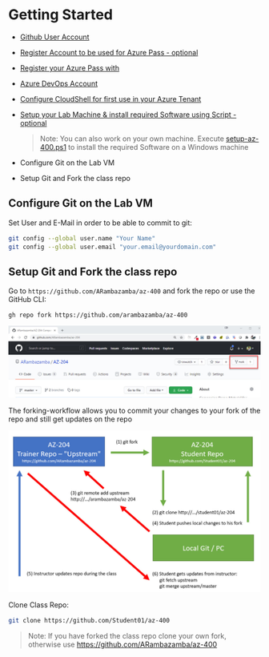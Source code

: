 # Getting Started

- [Github User Account](https://github.com/)
- [Register Account to be used for Azure Pass - optional](https://outlook.live.com/owa/)
- [Register your Azure Pass with](../05-AzurePass)
- [Azure DevOps Account](../07-AzDevOps)
- [Configure CloudShell for first use in your Azure Tenant](../04-CLI/#configure-cloud-shell)
- [Setup your Lab Machine & install required Software using Script - optional](../../Setup)
  
  >Note: You can also work on your own machine. Execute [setup-az-400.ps1](../../Setup/setup-az-400.ps1) to install the required Software on a Windows machine

- Configure Git on the Lab VM
- Setup Git and Fork the class repo

## Configure Git on the Lab VM

Set User and E-Mail in order to be able to commit to git:

```bash
git config --global user.name "Your Name"
git config --global user.email "your.email@yourdomain.com"
```

## Setup Git and Fork the class repo

Go to `https://github.com/ARambazamba/az-400` and fork the repo or use the GitHub CLI:

```
gh repo fork https://github.com/arambazamba/az-400
```

![forking-wf](_images/fork.jpg)

The forking-workflow allows you to commit your changes to your fork of the repo and still get updates on the repo

![forking-wf](_images/forking-workflow.jpg)

Clone Class Repo:

```bash
git clone https://github.com/Student01/az-400
```

> Note: If you have forked the class repo clone your own fork, otherwise use https://github.com/ARambazamba/az-400